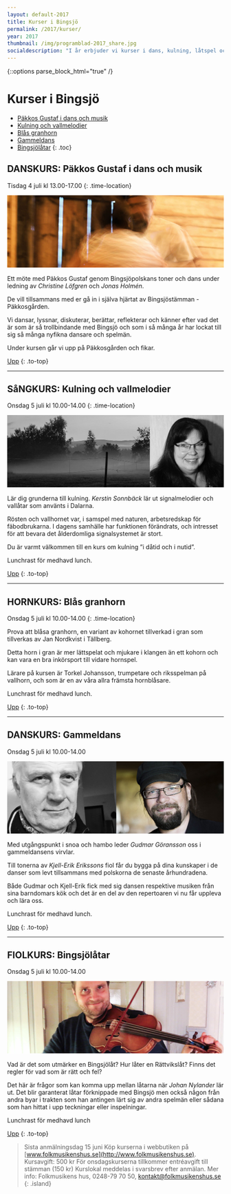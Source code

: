 ```yaml
---
layout: default-2017
title: Kurser i Bingsjö
permalink: /2017/kurser/
year: 2017
thumbnail: /img/programblad-2017_share.jpg
socialdescription: "I år erbjuder vi kurser i dans, kulning, låtspel och khornblåsning. Läs om kurserna och anmäl dig senast 15 juni."
---
```

{::options parse_block_html="true" /}
<div class="glacier">

# Kurser i Bingsjö

- [Päkkos Gustaf i dans och musik](#danskurs-pkkos-gustaf-i-dans-och-musik)
- [Kulning och vallmelodier](#sangkurs-kulning-och-vallmelodier)
- [Blås granhorn](#hornkurs-bls-granhorn)
- [Gammeldans](#danskurs-gammeldans)
- [Bingsjölåtar](#fiolkurs-bingsjltar)
{: .toc}


## DANSKURS: Päkkos Gustaf i dans och musik

Tisdag 4 juli kl 13.00-17.00
{: .time-location}

![](/img/page/danskurs_2016.jpg)

Ett möte med Päkkos Gustaf genom Bingsjöpolskans toner och dans under ledning av _Christine Löfgren_ och _Jonas Holmén_.

De vill tillsammans med er gå in i själva hjärtat av Bingsjöstämman - Päkkosgården.

Vi dansar, lyssnar, diskuterar, berättar, reflekterar och känner efter vad det är som är så trollbindande med Bingsjö och som i så många år har lockat till sig så många nyfikna dansare och spelmän.

Under kursen går vi upp på Päkkosgården och fikar.


[Upp](#kurser-i-bingsj)
{: .to-top}

----

## SåNGKURS: Kulning och vallmelodier

Onsdag 5 juli kl 10.00-14.00
{: .time-location}

![](/img/page/kerstin-dimma_2017.jpg)

Lär dig grunderna till kulning. _Kerstin Sonnbäck_ lär ut signal­melodier och vallåtar som använts i Dalarna.

Rösten och vallhornet var, i samspel med naturen, arbetsredskap för fäbodbrukarna. I dagens sam­hälle har funktionen förändrats, och intresset för att bevara det ålderdomliga signalsystemet är stort.

Du är varmt välkommen till en kurs om kulning ”i dåtid och i nutid”.

Lunchrast för medhavd lunch.

[Upp](#kurser-i-bingsj)
{: .to-top}

----

## HORNKURS: Blås granhorn

Onsdag 5 juli kl 10.00-14.00
{: .time-location}

Prova att blåsa granhorn, en variant av kohornet tillverkad i gran som tillverkas av Jan Nordkvist i Tällberg.

Detta horn i gran är mer lättspelat och mjukare i klangen än ett kohorn och kan vara en bra inkörsport till vidare hornspel.

Lärare på kursen är Torkel Johansson, trumpetare och riksspelman på vallhorn, och som är en av våra allra främsta hornblåsare.

Lunchrast för medhavd lunch.

[Upp](#kurser-i-bingsj)
{: .to-top}

----

## DANSKURS: Gammeldans

Onsdag 5 juli kl 10.00-14.00

![](/img/page/gudmar-kjellerik.jpg)

Med utgångspunkt i snoa och hambo leder _Gudmar Görans­son_ oss i gammeldansens virvlar.

Till tonerna av _Kjell­-Erik Erikssons_ fiol får du bygga på dina kunskaper i de danser som levt tillsammans med polskorna de senaste århundradena.

Både Gudmar och Kjell-­Erik fick med sig dansen respektive musiken från sina barndomars kök och det är en del av den repertoaren vi nu får uppleva och lära oss.

Lunchrast för medhavd lunch.

[Upp](#kurser-i-bingsj)
{: .to-top}


----

## FIOLKURS: Bingsjölåtar

Onsdag 5 juli kl 10.00-14.00

![](/img/page/johan-nylander.jpg)

Vad är det som utmärker en Bingsjölåt? Hur låter en Rätt­vikslåt? Finns det regler för vad som är rätt och fel?

Det här är frågor som kan komma upp mellan låtarna när _Johan Nylan­der_ lär ut. Det blir garanterat låtar förknippade med Bingsjö men också någon från andra byar i trakten som han antingen lärt sig av andra spelmän eller sådana som han hittat i upp­ teckningar eller inspelningar.

Lunchrast för medhavd lunch

[Upp](#kurser-i-bingsj)
{: .to-top}




>Sista anmälningsdag 15 juni
>Köp kurserna i webbutiken på [www.folkmusikenshus.se](http://www.folkmusikenshus.se).
>Kursavgift: 500 kr
>För onsdagskurserna tillkommer entréavgift till stämman (150 kr)
>Kurslokal meddelas i svarsbrev efter anmälan.
>Mer info: Folkmusikens hus, 0248-79 70 50, [kontakt@folkmusikenshus.se](mailto:kontakt@folkmusikenshus.se)
{: .island}

</div>
